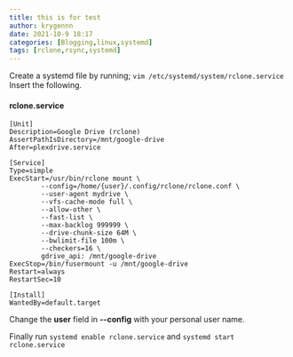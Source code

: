 ```yaml
---
title: this is for test
author: krygennn
date: 2021-10-9 18:17
categories: [Blogging,linux,systemd]
tags: [rclone,rsync,systemd]
---
```

Create a systemd file by running;
`vim /etc/systemd/system/rclone.service`
<br>Insert the following.
#### rclone.service
```
[Unit]
Description=Google Drive (rclone)
AssertPathIsDirectory=/mnt/google-drive
After=plexdrive.service

[Service]
Type=simple
ExecStart=/usr/bin/rclone mount \
        --config=/home/{user}/.config/rclone/rclone.conf \
        --user-agent mydrive \
        --vfs-cache-mode full \
        --allow-other \
        --fast-list \
        --max-backlog 999999 \
        --drive-chunk-size 64M \
        --bwlimit-file 100m \
        --checkers=16 \
        gdrive_api: /mnt/google-drive
ExecStop=/bin/fusermount -u /mnt/google-drive
Restart=always
RestartSec=10

[Install]
WantedBy=default.target
```
Change the **user** field in **--config** with your personal user name.

Finally run `systemd enable rclone.service` and `systemd start rclone.service`

